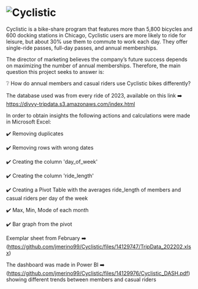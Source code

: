 # ![Cyclistic](https://github.com/jmerino99/Cyclistic/assets/137907629/fb139bc1-4827-4c21-ac0b-9939e8876f89)


Cyclistic  is a bike-share program that features more than 5,800 bicycles and 600 docking stations in Chicago, Cyclistic users are more likely to ride for leisure, but about 30% use them to commute to work each day. They offer single-ride passes, full-day passes, and annual memberships.

The director of marketing believes the company’s future success depends on maximizing the number of annual memberships. Therefore, the main question this project seeks to answer is: 

❔ How do annual members and casual riders use Cyclistic bikes differently?

The database used was from every ride of 2023, available on this link 
➡️ https://divvy-tripdata.s3.amazonaws.com/index.html

In order to obtain insights the following actions and calculations were made in Microsoft Excel:

✔️ Removing duplicates

✔️ Removing rows with wrong dates

✔️ Creating the column 'day_of_week'

✔️ Creating the column 'ride_length'

✔️ Creating a Pivot Table with the averages ride_length of members and casual riders per day of the week

✔️ Max, Min, Mode of each month

✔️  Bar graph from the pivot

Exemplar sheet from February 
➡️ (https://github.com/jmerino99/Cyclistic/files/14129747/TripData_202202.xlsx)

The dashboard was made in Power BI 
➡️ (https://github.com/jmerino99/Cyclistic/files/14129976/Cyclistic_DASH.pdf) showing different trends between members and casual riders
